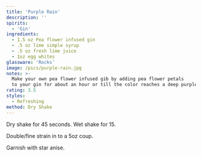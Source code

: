 ```yaml
---
title: 'Purple Rain'
description: ''
spirits:
  - 'Gin'
ingredients:
  - 1.5 oz Pea flower infused gin
  - .5 oz lime simple syrup
  - .5 oz fresh lime juice
  - 1oz egg whites
glassware: 'Rocks'
image: /pics/purple-rain.jpg
notes: >-
  Make your own pea flower infused gib by adding pea flower petals
  to your gin for about an hour or till the color reaches a deep purple.
rating: 3.5
styles:
  - Refreshing
method: Dry Shake
---
```


Dry shake for 45 seconds. Wet shake for 15. 

Double/fine strain in to a 5oz coup. 

Garnish with star anise.